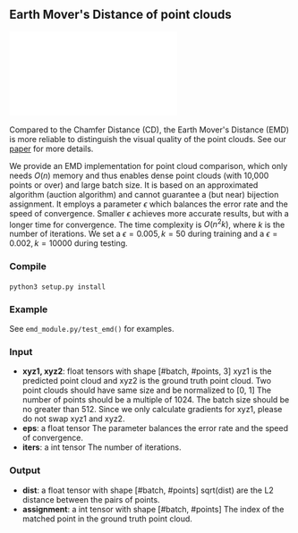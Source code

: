 ## Earth Mover's Distance of point clouds

![](/emd/CDEMD.pdf)

Compared to the Chamfer Distance (CD), the Earth Mover's Distance (EMD) is more reliable to distinguish the visual quality of the point clouds. See our [paper](http://cseweb.ucsd.edu/~mil070/projects/AAAI2020/paper.pdf) for more details. 

We provide an EMD implementation for point cloud comparison, which only needs $O(n)$ memory and thus enables dense point clouds (with 10,000 points or over) and large batch size. It is based on an approximated algorithm (auction algorithm) and cannot guarantee a (but near) bijection assignment. It employs a parameter $\epsilon$ which balances the error rate and the speed of convergence. Smaller $\epsilon$ achieves more accurate results, but with a longer time for convergence. The time complexity is $O(n^2k)$, where $k$ is the number of iterations. We set a $\epsilon = 0.005, k = 50$ during training and a $\epsilon = 0.002, k = 10000$ during testing. 

### Compile
`python3 setup.py install`

### Example
See `emd_module.py/test_emd()` for examples.

### Input

- **xyz1, xyz2**: float tensors with shape [#batch, #points, 3]
  xyz1 is the predicted point cloud and xyz2 is the ground truth point cloud. 
  Two point clouds should have same size and be normalized to [0, 1]
  The number of points should be a multiple of 1024.
  The batch size should be no greater than 512.
  Since we only calculate gradients for xyz1, please do not swap xyz1 and xyz2.
- **eps**: a float tensor
  The parameter balances the error rate and the speed of convergence.
- **iters**: a int tensor
   The number of iterations.

### Output

- **dist**: a float tensor with shape [#batch, #points]
  sqrt(dist) are the L2 distance between the pairs of points.
- **assignment**: a int tensor with shape [#batch, #points]
  The index of the matched point in the ground truth point cloud.

